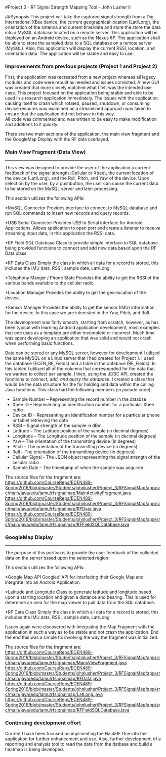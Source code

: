 #Project 3 - RF Signal Strength Mapping Tool - John Lusher II

##Synopsis 
This project will take the captured signal strength from a Digi International XBee device, the current geographical location (Lat/Long), 
the orientation of the antenna and current time/date and store the store the data into a MySQL database located on a remote server.  This application will be deployed on an Android device, such as the Nexus 6P.  The application shall be able to store the sampled data to a SQL database on a remote server (MySQL).  Also, this application will display the current RSSI, location, and orientation data.  The application will be stable and easy to use.  
 
### Improvements from previous projects (Project 1 and Project 2)

First, the application was recreated from a new project whereas all legacy modules and code were rebuilt as needed and issues corrected.  A new GUI was created that more closely
matched what I felt was the intended use case.  This project focused on the application being stable and able to be used in a research application immediately.  The issues with the application
causing itself to crash which rotated, paused, shutdown, or consuming device resoures was examined an a streamlined approach was taken to ensure that the application did not behave in this way.  
All code was commented and was written to be easy to make modification and additions to it quickly.  

There are two main sections of the application, the main view fragment and the GoogleMap Display with the RF data overlayed.  

### Main View Fragment (Data View)
----
This view was designed to provide the user of the application a current feedback of the signal strength (Cellular or Xbee), the current location of the device (Lat/Long), and the Roll, Pitch, and Yaw of
the device.  Upon selection by the user, by a pushbutton, the user can cause the current data to be stored on the MySQL server and later processing. 

This section utilizes  the following APIs:

*MySQL Connector
Provides interface to connect to MySQL database and run SQL commands to insert new records and query records.

*USB Serial Connector 
Provides USB to Serial interface for Android Applications.  Allows application to open port and create a listener to receive streaming input data, in this application the RSSI data.

*RF Field SQL Database
Class to provide simple interface to SQL database being provided functions to connect and add new data based upon the RF Data class.

*RF Data Class
Simply the class in which all data for a record is stored, this includes the IMU data, RSSI, sample date, Lat/Long

*Telephony Manger / Phone State
Provides the ability to get the RSSI of the various bands available to the cellular radio.

*Location Manager
Provides the ability to get the geo-location of the device.  

*Sensor Manager
Provides the ability to get the sensor (IMU) information for the device.  In this case we are interested in the Yaw, Pitch, and Roll.

The development was fairly smooth, starting from scratch, however, as has been typical with learning Android application development, most examples that one uses as a template are either 
incomplete or incorrect.  Much time was spent developing an application that was solid and would not crash when performing basic functions.

Data can be stored or any MySQL server, however for development I utlized the same MySQL on a Linux server that I had created for Project 1.  I used the database (ECEN_RF_Fields) and a table in the database (RF_Fields).  In this tabled I utilized all of the columns that corresponded for the data that we wanted to collect per sample.  I then, using the JDBC API, created the functions  to _connect, add, and query the database._  I created a class that would be the data structure for the for holding and data within the calling Java functions.  This class had the following members (in pseudo code):

* Sample Number – Representing the record number in the databse
* Xbee ID – Representing an identification number for a particular Xbee radio
* Device ID – Representing an identification number for a particular phone or tablet retrieving the data
* RSSI – Signal strength of the sample in dBm
* Latitude – The Latitude position of the sample (in decimal degrees)
* Longitude – The Longitude position of the sample (in decimal degrees)
* Yaw – The orientation of the transmitting device (in degrees)
* Pitch – The orientation of the transmitting device (in degrees)
* Roll – The orientation of the transmitting device (in degrees)
* Cellular Signal - The JSON object representing the signal strength of the cellular radio
* Sample Date – The timestamp of when the sample was acquired

The source files for the fragment are:<br>
https://github.com/CourseReps/ECEN489-Spring2016/blob/master/Students/johnlusher/Project_3/RFSignalMap/app/src/main/java/edu/tamu/rfsignalmap/MainActivityFragment.java<br>
https://github.com/CourseReps/ECEN489-Spring2016/blob/master/Students/johnlusher/Project_3/RFSignalMap/app/src/main/java/edu/tamu/rfsignalmap/RFData.java<br>
https://github.com/CourseReps/ECEN489-Spring2016/blob/master/Students/johnlusher/Project_3/RFSignalMap/app/src/main/java/edu/tamu/rfsignalmap/RFFieldSQLDatabase.java<br>


### GoogleMap Display
----
The purpose of this portion is to provide the user feedback of the collected data on the server based upon the selected region.  

This section utilizes  the following APIs:

*Google Map API
Googles’ API for interfacing their Google Map and integrate into an Android Application

*Latitude and Longitude
Class to generate latitude and longitude based upon a starting location and given a distance and bearing.  This is used for determine an area for the map viewer to pull data from the SQL database.

*RF Data Class
Simply the class in which all data for a record is stored, this includes the IMU data, RSSI, sample date, Lat/Long


Issues again were discovered with integrating the Map Fragment with the application in such a way as to be stable and not crash the application.  End the end this was a simple fix
involving the way the fragment was initialized.  


The source files for the fragment are:<br>
https://github.com/CourseReps/ECEN489-Spring2016/blob/master/Students/johnlusher/Project_3/RFSignalMap/app/src/main/java/edu/tamu/rfsignalmap/MapsViewFragment.java<br>
https://github.com/CourseReps/ECEN489-Spring2016/blob/master/Students/johnlusher/Project_3/RFSignalMap/app/src/main/java/edu/tamu/rfsignalmap/RFData.java<br>
https://github.com/CourseReps/ECEN489-Spring2016/blob/master/Students/johnlusher/Project_3/RFSignalMap/app/src/main/java/edu/tamu/rfsignalmap/LatLong.java<br>
https://github.com/CourseReps/ECEN489-Spring2016/blob/master/Students/johnlusher/Project_3/RFSignalMap/app/src/main/java/edu/tamu/rfsignalmap/RFFieldSQLDatabase.java<br>


### Continuing development effort
Current I have been focused on implmenting the HackRF One into the application for further enhancement and use.  Also, further development of a reporting and analysis tool to read the data
from the datbase and build a heatmap is being developed.